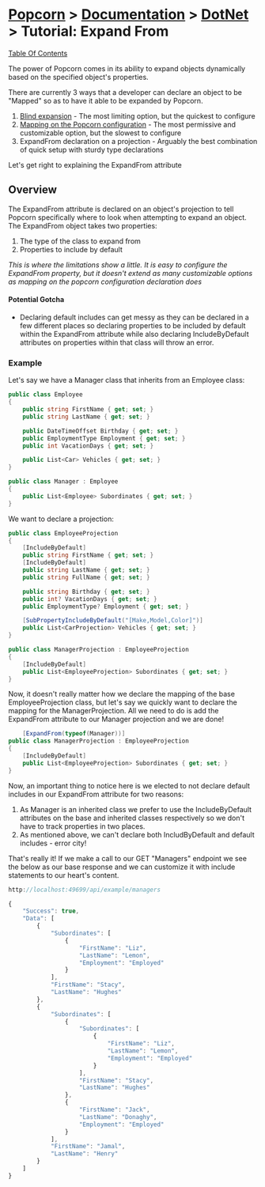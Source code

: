 # [Popcorn](../../README.md) > [Documentation](../Documentation.md) > [DotNet](DotNetDocumentation.md) > Tutorial: Expand From

[Table Of Contents](../../docs/TableOfContents.md)

The power of Popcorn comes in its ability to expand objects dynamically based on the specified object's properties.

There are currently 3 ways that a developer can declare an object to be "Mapped" so as to have it able to be expanded 
by Popcorn.
 1. [Blind expansion](DotNetTutorialBlindExpansion.md) - The most limiting option, but the quickest to configure
 2. [Mapping on the Popcorn configuration](DotNetQuickStart.md) - The most permissive and customizable option, but the slowest to configure
 3. ExpandFrom declaration on a projection - Arguably the best combination of quick setup with sturdy type declarations

 Let's get right to explaining the ExpandFrom attribute

 ## Overview
 
 The ExpandFrom attribute is declared on an object's projection to tell Popcorn specifically where to look when attempting to 
 expand an object.
 The ExpandFrom object takes two properties:
  1. The type of the class to expand from
  2. Properties to include by default

*This is where the limitations show a little. It is easy to configure the ExpandFrom property, but it doesn't extend 
as many customizable options as mapping on the popcorn configuration declaration does*

#### Potential Gotcha
+ Declaring default includes can get messy as they can be declared in a few different places so declaring properties to be included by default 
within the ExpandFrom attribute while also declaring IncludeByDefault attributes on properties within that class will throw an error.

### Example
Let's say we have a Manager class that inherits from an Employee class:
```csharp
public class Employee
{
    public string FirstName { get; set; }
    public string LastName { get; set; }

    public DateTimeOffset Birthday { get; set; }
    public EmploymentType Employment { get; set; }
    public int VacationDays { get; set; }

    public List<Car> Vehicles { get; set; }
}

public class Manager : Employee
{
    public List<Employee> Subordinates { get; set; }
}
```

We want to declare a projection:
```csharp
public class EmployeeProjection
{
    [IncludeByDefault]
    public string FirstName { get; set; }
    [IncludeByDefault]
    public string LastName { get; set; }
    public string FullName { get; set; }

    public string Birthday { get; set; }
    public int? VacationDays { get; set; }
    public EmploymentType? Employment { get; set; }

    [SubPropertyIncludeByDefault("[Make,Model,Color]")]
    public List<CarProjection> Vehicles { get; set; }
}

public class ManagerProjection : EmployeeProjection
{
    [IncludeByDefault]
    public List<EmployeeProjection> Subordinates { get; set; }
}
```

Now, it doesn't really matter how we declare the mapping of the base EmployeeProjection class, but let's say we quickly want to declare the mapping 
for the ManagerProjection.
All we need to do is add the ExpandFrom attribute to our Manager projection and we are done!
```csharp
    [ExpandFrom(typeof(Manager))]
public class ManagerProjection : EmployeeProjection
{
    [IncludeByDefault]
    public List<EmployeeProjection> Subordinates { get; set; }
}
```

Now, an important thing to notice here is we elected to not declare default includes in our ExpandFrom attribute for two reasons:
 1. As Manager is an inherited class we prefer to use the IncludeByDefault attributes on the base and inherited classes respectively 
 so we don't have to track properties in two places.
 2. As mentioned above, we can't declare both IncludByDefault and default includes - error city!

That's really it! If we make a call to our GET "Managers" endpoint we see the below as our base response and we can customize it with include 
statements to our heart's content.
```javascript
http://localhost:49699/api/example/managers

{
    "Success": true,
    "Data": [
        {
            "Subordinates": [
                {
                    "FirstName": "Liz",
                    "LastName": "Lemon",
                    "Employment": "Employed"
                }
            ],
            "FirstName": "Stacy",
            "LastName": "Hughes"
        },
        {
            "Subordinates": [
                {
                    "Subordinates": [
                        {
                            "FirstName": "Liz",
                            "LastName": "Lemon",
                            "Employment": "Employed"
                        }
                    ],
                    "FirstName": "Stacy",
                    "LastName": "Hughes"
                },
                {
                    "FirstName": "Jack",
                    "LastName": "Donaghy",
                    "Employment": "Employed"
                }
            ],
            "FirstName": "Jamal",
            "LastName": "Henry"
        }
    ]
}
```